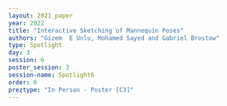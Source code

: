 ```yaml
---
layout: 2021_paper
year: 2022
title: "Interactive Sketching of Mannequin Poses"
authors: "Gizem  E Unlu, Mohamed Sayed and Gabriel Brostow"
type: Spotlight
day: 3
session: 6
poster_session: 3
session-name: Spotlight6
order: 6
preztype: "In Person - Poster [C3]"
---
```

